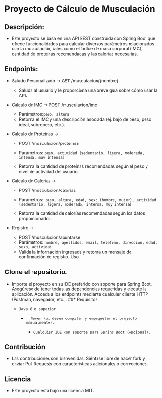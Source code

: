 
# Proyecto de Cálculo de Musculación
## Descripción:
* Este proyecto se basa en una API REST construida con Spring Boot que ofrece funcionalidades para calcular diversos parámetros relacionados con la musculación, tales como el índice de masa corporal (IMC), cantidad de proteínas recomendadas y las calorías necesarias.

## Endpoints:
* Saludo Personalizado -> 
GET /musculacion/{nombre}
  * Saluda al usuario y le proporciona una breve guía sobre cómo usar la API.

* Cálculo de IMC -> 
    POST /musculacion/imc
  * Parámetros:`peso, altura`
  * Retorna el IMC y una descripción asociada (ej. bajo de peso, peso ideal, sobrepeso, etc.).
* Cálculo de Proteínas -> 
  * POST /musculacion/proteinas
  * Parámetros: `peso, actividad (sedentario, ligera, moderada, intensa, muy intensa)`

  * Retorna la cantidad de proteínas recomendadas según el peso y nivel de actividad del usuario.
* Cálculo de Calorías ->
  * POST /musculacion/calorias

  * Parámetros:` peso, altura, edad, sexo (hombre, mujer), actividad (sedentario, ligera, moderada, intensa, muy intensa)`
  * Retorna la cantidad de calorías recomendadas según los datos proporcionados. 
* Registro ->
  * POST /musculacion/apuntarse
  * Parámetros: `nombre, apellidos, email, telefono, direccion, edad, sexo, actividad`
  * Valida la información ingresada y retorna un mensaje de confirmación de registro.
    Uso

## Clone el repositorio.
* Importe el proyecto en su IDE preferido con soporte para Spring Boot.
Asegúrese de tener todas las dependencias requeridas y ejecute la aplicación.
Acceda a los endpoints mediante cualquier cliente HTTP (Postman, navegador, etc.).
##*  Requisitos
  *     Java 8 o superior.
    *       Maven (si desea compilar y empaquetar el proyecto manualmente).
      *     Cualquier IDE con soporte para Spring Boot (opcional).
## Contribución
  * Las contribuciones son bienvenidas. Siéntase libre de hacer fork y enviar Pull Requests con características adicionales o correcciones.

## Licencia
*   Este proyecto está bajo una licencia MIT.
